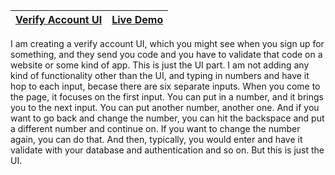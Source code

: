 ﻿| [Verify Account UI](https://github.com/lana-20/50Projects50Days/tree/main/VerifyAccountUI) | [Live Demo](https://lana-20.github.io/verify-account-ui/) |
 |----|----|
 
 I am creating a verify account UI, which you might see when you sign up for something, 
and they send you code and you have to validate that code on a website or some kind of app.
This is just the UI part. I am not adding any kind of functionality other than the UI,
and typing in numbers and have it hop to each input, becase there are six separate inputs.
When you come to the page, it focuses on the first input. You can put in a number, and it
brings you to the next input. You can put another number, another one. And if you want to 
go back and change the number, you can hit the backspace and put a different number and continue on.
If you want to change the number again, you can do that. And then, typically, you would 
enter and have it validate with your database and authentication and so on. But this is just the UI.
